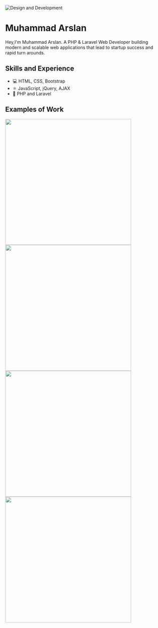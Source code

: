 ![Design and Development](https://i.ibb.co/mBzZHfN/Whats-App-Image-2023-07-29-at-1-03-59-PM.jpg)

# Muhammad Arslan
Hey,I'm Muhammad Arslan. A PHP & Laravel Web Developer building modern and scalable web applications that lead to startup success and rapid turn arounds.

## Skills and Experience
* 💻 HTML, CSS, Bootstrap
* ⚛ JavaScript, jQuery, AJAX
* 📱 PHP and Laravel

## Examples of Work
<img src="https://i.ibb.co/pxCvT7Y/helix.jpg" width="400" >
<img src="https://i.ibb.co/sK0c6Nv/mockup1.jpg" width="400" >
<img src="https://i.ibb.co/2tNPBzC/mockup2.jpg" width="400" >
<img src="https://i.ibb.co/wQVzS53/gym.jpg" width="400" >
